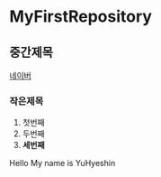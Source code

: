 # MyFirstRepository
## 중간제목
 [네이버](https://naver.com "네이버")
 ### 작은제목
 
 1. 첫번째
 2. 두번째
 3. __세번째__
 
 
Hello My name is YuHyeshin

